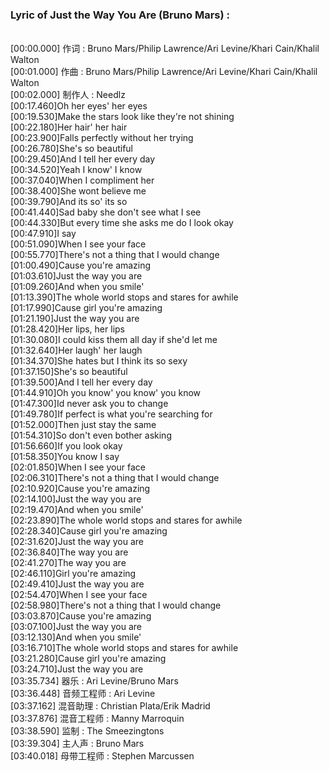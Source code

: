 <h3>Lyric of Just the Way You Are (Bruno Mars) :</h3><p><br>[00:00.000] 作词 : Bruno Mars/Philip Lawrence/Ari Levine/Khari Cain/Khalil Walton
<br>[00:01.000] 作曲 : Bruno Mars/Philip Lawrence/Ari Levine/Khari Cain/Khalil Walton
<br>[00:02.000] 制作人 : Needlz
<br>[00:17.460]Oh her eyes' her eyes
<br>[00:19.530]Make the stars look like they're not shining
<br>[00:22.180]Her hair' her hair
<br>[00:23.900]Falls perfectly without her trying
<br>[00:26.780]She's so beautiful
<br>[00:29.450]And I tell her every day
<br>[00:34.520]Yeah I know' I know
<br>[00:37.040]When I compliment her
<br>[00:38.400]She wont believe me
<br>[00:39.790]And its so' its so
<br>[00:41.440]Sad baby she don't see what I see
<br>[00:44.330]But every time she asks me do I look okay
<br>[00:47.910]I say
<br>[00:51.090]When I see your face
<br>[00:55.770]There's not a thing that I would change
<br>[01:00.490]Cause you're amazing
<br>[01:03.610]Just the way you are
<br>[01:09.260]And when you smile'
<br>[01:13.390]The whole world stops and stares for awhile
<br>[01:17.990]Cause girl you're amazing
<br>[01:21.190]Just the way you are
<br>[01:28.420]Her lips, her lips
<br>[01:30.080]I could kiss them all day if she'd let me
<br>[01:32.640]Her laugh' her laugh
<br>[01:34.370]She hates but I think its so sexy
<br>[01:37.150]She's so beautiful
<br>[01:39.500]And I tell her every day
<br>[01:44.910]Oh you know' you know' you know
<br>[01:47.300]Id never ask you to change
<br>[01:49.780]If perfect is what you're searching for
<br>[01:52.000]Then just stay the same
<br>[01:54.310]So don't even bother asking
<br>[01:56.660]If you look okay
<br>[01:58.350]You know I say
<br>[02:01.850]When I see your face
<br>[02:06.310]There's not a thing that I would change
<br>[02:10.920]Cause you're amazing
<br>[02:14.100]Just the way you are
<br>[02:19.470]And when you smile'
<br>[02:23.890]The whole world stops and stares for awhile
<br>[02:28.340]Cause girl you're amazing
<br>[02:31.620]Just the way you are
<br>[02:36.840]The way you are
<br>[02:41.270]The way you are
<br>[02:46.110]Girl you're amazing
<br>[02:49.410]Just the way you are
<br>[02:54.470]When I see your face
<br>[02:58.980]There's not a thing that I would change
<br>[03:03.870]Cause you're amazing
<br>[03:07.100]Just the way you are
<br>[03:12.130]And when you smile'
<br>[03:16.710]The whole world stops and stares for awhile
<br>[03:21.280]Cause girl you're amazing
<br>[03:24.710]Just the way you are
<br>[03:35.734] 器乐 : Ari Levine/Bruno Mars
<br>[03:36.448] 音频工程师 : Ari Levine
<br>[03:37.162] 混音助理 : Christian Plata/Erik Madrid
<br>[03:37.876] 混音工程师 : Manny Marroquin
<br>[03:38.590] 监制 : The Smeezingtons
<br>[03:39.304] 主人声 : Bruno Mars
<br>[03:40.018] 母带工程师 : Stephen Marcussen
</p>